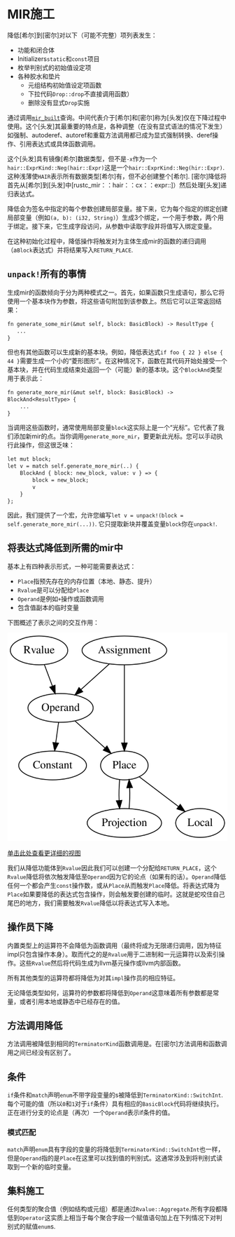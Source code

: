 # MIR施工

降低[希尔]到[密尔]对以下（可能不完整）项列表发生：

-   功能和闭合体
-   Initializers`static`和`const`项目
-   枚举判别式的初始值设定项
-   各种胶水和垫片
    -   元组结构初始值设定项函数
    -   下拉代码`Drop::drop`不直接调用函数）
    -   删除没有显式`Drop`实施

通过调用[`mir_built`]查询。中间代表介于[希尔]和[密尔]称为[头发]仅在下降过程中使用。这个[头发]其最重要的特点是，各种调整（在没有显式语法的情况下发生）如强制、autoderef、autoref和重载方法调用都已成为显式强制转换、deref操作、引用表达式或具体函数调用。

这个[头发]具有镜像[希尔]数据类型，但不是`-x`作为一个`hair::ExprKind::Neg(hair::Expr)`这是一个`hair::ExprKind::Neg(hir::Expr)`. 这种浅薄使`HAIR`表示所有数据类型[希尔]有，但不必创建整个[希尔]. [密尔]降低将首先从[希尔]到[头发]中[rustc_mir：：hair：：cx：：expr::]）然后处理[头发]递归表达式。

降低会为签名中指定的每个参数创建局部变量。接下来，它为每个指定的绑定创建局部变量（例如`(a, b): (i32, String)`）生成3个绑定，一个用于参数，两个用于绑定。接下来，它生成字段访问，从参数中读取字段并将值写入绑定变量。

在这种初始化过程中，降低操作将触发对为主体生成mir的函数的递归调用（a`Block`表达式）并将结果写入`RETURN_PLACE`.

## `unpack!`所有的事情

生成mir的函数倾向于分为两种模式之一。首先，如果函数只生成语句，那么它将使用一个基本块作为参数，将这些语句附加到该参数上。然后它可以正常返回结果：

```rust,ignore
fn generate_some_mir(&mut self, block: BasicBlock) -> ResultType {
   ...
}
```

但也有其他函数可以生成新的基本块。例如，降低表达式`if foo { 22 } else { 44 }`需要生成一个小的“菱形图形”。在这种情况下，函数在其代码开始处接受一个基本块，并在代码生成结束处返回一个（可能）新的基本块。这个`BlockAnd`类型用于表示此：

```rust,ignore
fn generate_more_mir(&mut self, block: BasicBlock) -> BlockAnd<ResultType> {
    ...
}
```

当调用这些函数时，通常使用局部变量`block`这实际上是一个“光标”。它代表了我们添加新mir的点。当你调用`generate_more_mir`，要更新此光标。您可以手动执行此操作，但这很乏味：

```rust,ignore
let mut block;
let v = match self.generate_more_mir(..) {
    BlockAnd { block: new_block, value: v } => {
        block = new_block;
        v
    }
};
```

因此，我们提供了一个宏，允许您编写`let v = unpack!(block = self.generate_more_mir(...))`. 它只提取新块并覆盖变量`block`你在`unpack!`.

## 将表达式降低到所需的mir中

基本上有四种表示形式，一种可能需要表达式：

-   `Place`指预先存在的内存位置（本地、静态、提升）
-   `Rvalue`是可以分配给`Place`
-   `Operand`是例如`+`操作或函数调用
-   包含值副本的临时变量

下图概述了表示之间的交互作用：

<img src="mir_overview.svg">

[单击此处查看更详细的视图](mir_detailed.svg)

我们从降低功能体到`Rvalue`因此我们可以创建一个分配给`RETURN_PLACE`，这个`Rvalue`降低将依次触发降低至`Operand`因为它的论点（如果有的话）。`Operand`降低任何一个都会产生`const`操作数，或从`Place`从而触发`Place`降低。将表达式降为`Place`如果要降低的表达式包含操作，则会触发要创建的临时。这就是蛇咬住自己尾巴的地方，我们需要触发`Rvalue`降低以将表达式写入本地。

## 操作员下降

内置类型上的运算符不会降低为函数调用（最终将成为无限递归调用，因为特征impl只包含操作本身）。取而代之的是`Rvalue`用于二进制和一元运算符以及索引操作。这些`Rvalue`然后将代码生成为llvm基元操作或llvm内部函数。

所有其他类型的运算符都将降低为对其`impl`操作员的相应特征。

无论降低类型如何，运算符的参数都将降低到`Operand`这意味着所有参数都是常量，或者引用本地或静态中已经存在的值。

## 方法调用降低

方法调用被降低到相同的`TerminatorKind`函数调用是。在[密尔]方法调用和函数调用之间已经没有区别了。

## 条件

`if`条件和`match`声明`enum`不带字段变量的s被降低到`TerminatorKind::SwitchInt`.每个可能的值（所以`0`和`1`对于`if`条件）具有相应的`BasicBlock`代码将继续执行。正在进行分支的论点是（再次）一个`Operand`表示if条件的值。

### 模式匹配

`match`声明`enum`具有字段的变量的将降低到`TerminatorKind::SwitchInt`也一样，但是`Operand`指的是`Place`在这里可以找到值的判别式。这通常涉及到将判别式读取到一个新的临时变量。

## 集料施工

任何类型的聚合值（例如结构或元组）都是通过`Rvalue::Aggregate`.所有字段都降低到`Operator`这实质上相当于每个聚合字段一个赋值语句加上在下列情况下对判别式的赋值`enum`s.

[mir]: ./index.html

[hir]: ../hir.html

[hair]: https://doc.rust-lang.org/nightly/nightly-rustc/rustc_mir/hair/index.html

[rustc_mir::hair::cx::expr]: https://doc.rust-lang.org/nightly/nightly-rustc/rustc_mir/hair/cx/expr/index.html

[`mir_built`]: https://doc.rust-lang.org/nightly/nightly-rustc/rustc_mir/transform/fn.mir_built.html
